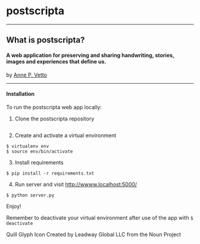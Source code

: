 # postscripta
----
## What is postscripta?
#### A web application for preserving and sharing handwriting, stories, images and experiences that define us.


by [Anne P. Vetto](http://www.annevetto.com)


----
#### Installation

To run the postscripta web app locally:

1. Clone the postscripta repository

```$ git clone https://github.com/anniee/postscripta.git
```

2. Create and activate a virtual environment

```
$ virtualenv env
$ source env/bin/activate
```

3. Install requirements

```
$ pip install -r requirements.txt
```

4. Run server and visit http://wwww.localhost:5000/

```
$ python server.py
```

Enjoy!

Remember to deactivate your virtual environment after use of the app with `$ deactivate`





Quill Glyph Icon Created by Leadway Global LLC from the Noun Project
